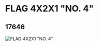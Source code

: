 # FLAG 4X2X1 "NO. 4"
## 17646
![FLAG 4X2X1 "NO. 4"](https://lc-www-live-s.legocdn.com/media/bricks/5/2/6083562.jpg)